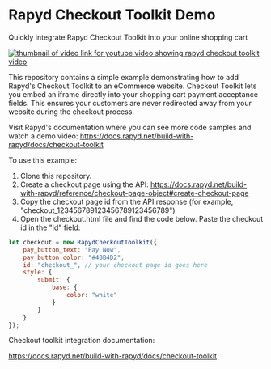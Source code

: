 # Rapyd Checkout Toolkit Demo

Quickly integrate Rapyd Checkout Toolkit into your online shopping cart

[![thumbnail of video link for youtube video showing rapyd checkout toolkit video](https://files.readme.io/a4897c1-Youtube_Thumbnail_-_Rapyd_Bytles_-_Checkout_Toolkit2x.png)](https://youtu.be/3a788d8NFCc)


This repository contains a simple example demonstrating how to add Rapyd's Checkout Toolkit to an eCommerce website. Checkout Toolkit lets you embed an iframe directly into your shopping cart payment acceptance fields. This ensures your customers are never redirected away from your website during the checkout process.

Visit Rapyd's documentation where you can see more code samples and watch a demo video: https://docs.rapyd.net/build-with-rapyd/docs/checkout-toolkit

To use this example:

1. Clone this repository.
2. Create a checkout page using the API: https://docs.rapyd.net/build-with-rapyd/reference/checkout-page-object#create-checkout-page
3. Copy the checkout page id from the API response (for example, "checkout_123456789123456789123456789")
4. Open the checkout.html file and find the code below. Paste the checkout id in the "id" field:

```javascript
let checkout = new RapydCheckoutToolkit({
    pay_button_text: "Pay Now",
    pay_button_color: "#4BB4D2",
    id: "checkout_", // your checkout page id goes here
    style: {
        submit: {
            base: {
                color: "white"
            }
        }
    }
});
```
Checkout toolkit integration documentation:

https://docs.rapyd.net/build-with-rapyd/docs/checkout-toolkit
